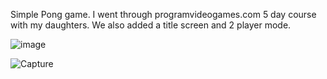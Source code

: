 Simple Pong game. I went through programvideogames.com 5 day course with my daughters. We also added a title screen and 2 player mode.

![image](https://github.com/sggrissom/Maia-s-game/assets/6749517/71e3069a-a413-43f0-af22-0d4d9d4d40b9)

![Capture](https://github.com/sggrissom/Maia-s-game/assets/6749517/c2e6ba88-18d0-47bd-876b-38b2c2613085)
